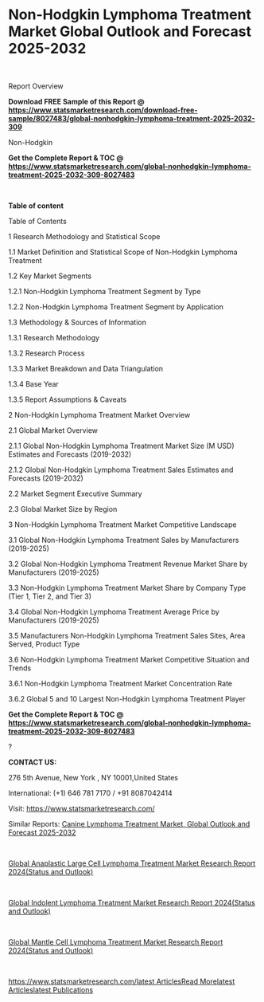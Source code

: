 <h1>Non-Hodgkin Lymphoma Treatment Market Global Outlook and Forecast 2025-2032</h1><br/><p>Report Overview</p>
 
 
 
 <p><strong>Download FREE Sample of this Report @ <a href="https://www.statsmarketresearch.com/download-free-sample/8027483/global-nonhodgkin-lymphoma-treatment-2025-2032-309">https://www.statsmarketresearch.com/download-free-sample/8027483/global-nonhodgkin-lymphoma-treatment-2025-2032-309</a></strong></p>
 
 
 
 <p>Non-Hodgkin</p>
 
 
 
 <div><b>Get the Complete Report & TOC @ <a href="https://www.statsmarketresearch.com/global-nonhodgkin-lymphoma-treatment-2025-2032-309-8027483">https://www.statsmarketresearch.com/global-nonhodgkin-lymphoma-treatment-2025-2032-309-8027483</a></b></div>
 
 
 
 <p><br />
 
 <b>Table of content</b></p>
 
 
 
 <p>Table of Contents<br />
 
 1 Research Methodology and Statistical Scope<br />
 
 1.1 Market Definition and Statistical Scope of Non-Hodgkin Lymphoma Treatment<br />
 
 1.2 Key Market Segments<br />
 
 1.2.1 Non-Hodgkin Lymphoma Treatment Segment by Type<br />
 
 1.2.2 Non-Hodgkin Lymphoma Treatment Segment by Application<br />
 
 1.3 Methodology & Sources of Information<br />
 
 1.3.1 Research Methodology<br />
 
 1.3.2 Research Process<br />
 
 1.3.3 Market Breakdown and Data Triangulation<br />
 
 1.3.4 Base Year<br />
 
 1.3.5 Report Assumptions & Caveats<br />
 
 2 Non-Hodgkin Lymphoma Treatment Market Overview<br />
 
 2.1 Global Market Overview<br />
 
 2.1.1 Global Non-Hodgkin Lymphoma Treatment Market Size (M USD) Estimates and Forecasts (2019-2032)<br />
 
 2.1.2 Global Non-Hodgkin Lymphoma Treatment Sales Estimates and Forecasts (2019-2032)<br />
 
 2.2 Market Segment Executive Summary<br />
 
 2.3 Global Market Size by Region<br />
 
 3 Non-Hodgkin Lymphoma Treatment Market Competitive Landscape<br />
 
 3.1 Global Non-Hodgkin Lymphoma Treatment Sales by Manufacturers (2019-2025)<br />
 
 3.2 Global Non-Hodgkin Lymphoma Treatment Revenue Market Share by Manufacturers (2019-2025)<br />
 
 3.3 Non-Hodgkin Lymphoma Treatment Market Share by Company Type (Tier 1, Tier 2, and Tier 3)<br />
 
 3.4 Global Non-Hodgkin Lymphoma Treatment Average Price by Manufacturers (2019-2025)<br />
 
 3.5 Manufacturers Non-Hodgkin Lymphoma Treatment Sales Sites, Area Served, Product Type<br />
 
 3.6 Non-Hodgkin Lymphoma Treatment Market Competitive Situation and Trends<br />
 
 3.6.1 Non-Hodgkin Lymphoma Treatment Market Concentration Rate<br />
 
 3.6.2 Global 5 and 10 Largest Non-Hodgkin Lymphoma Treatment Player</p>
 
 
 
 <div><b>Get the Complete Report & TOC @ <a href="https://www.statsmarketresearch.com/global-nonhodgkin-lymphoma-treatment-2025-2032-309-8027483">https://www.statsmarketresearch.com/global-nonhodgkin-lymphoma-treatment-2025-2032-309-8027483</a></b></div>
 
 
 
 <p>? </p>
 
 
 
 <p><b>CONTACT US:</b><br />
 
 276 5th Avenue, New York , NY 10001,United States<br />
 
 International: (+1) 646 781 7170 / +91 8087042414<br />
 
 Visit: <a href="https://www.statsmarketresearch.com/">https://www.statsmarketresearch.com/</a><br />
 
 Similar Reports: <a href="https://www.statsmarketresearch.com/global-nonhodgkin-lymphoma-treatment-2025-2032-309-8027483">Canine Lymphoma Treatment Market, Global Outlook and Forecast 2025-2032 </a><br />
 
 <br />
 
 <a href="https://www.statsmarketresearch.com/global-nonhodgkin-lymphoma-treatment-2025-2032-309-8027483">Global Anaplastic Large Cell Lymphoma Treatment Market Research Report 2024(Status and Outlook)</a><br />
 
 <br />
 
 <a href="https://www.statsmarketresearch.com/global-nonhodgkin-lymphoma-treatment-2025-2032-309-8027483">Global Indolent Lymphoma Treatment Market Research Report 2024(Status and Outlook)</a><br />
 
 <br />
 
 <a href="https://www.statsmarketresearch.com/global-nonhodgkin-lymphoma-treatment-2025-2032-309-8027483">Global Mantle Cell Lymphoma Treatment Market Research Report 2024(Status and Outlook)</a><br />
 
 <br />
 
 <a href="https://gyeongbokgung.com">https://www.statsmarketresearch.com/</a><a href="https://hallyeomaritime.com">latest Articles</a><a href="https://jingwansa.com">Read More</a><a href="https://nguoiviet.jp/">latest Articles</a><a href="https://www.intelmarketresearch.com/">latest Publications</a></p>